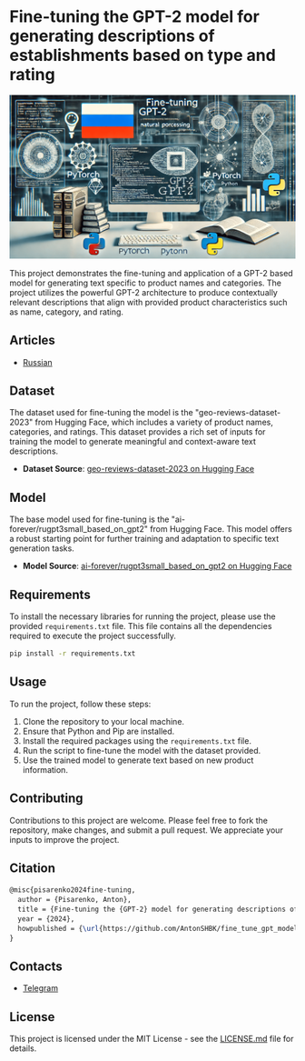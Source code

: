 # Fine-tuning the GPT-2 model for generating descriptions of establishments based on type and rating

<p align="center">
  <img src="./docs//preview.png" alt="Симуляция проекта" width="900">
</p>

This project demonstrates the fine-tuning and application of a GPT-2 based model for generating text specific to product names and categories. The project utilizes the powerful GPT-2 architecture to produce contextually relevant descriptions that align with provided product characteristics such as name, category, and rating.

## Articles

- [Russian](docs\article_ru.md)

## Dataset

The dataset used for fine-tuning the model is the "geo-reviews-dataset-2023" from Hugging Face, which includes a variety of product names, categories, and ratings. This dataset provides a rich set of inputs for training the model to generate meaningful and context-aware text descriptions.

- **Dataset Source**: [geo-reviews-dataset-2023 on Hugging Face](https://huggingface.co/datasets/d0rj/geo-reviews-dataset-2023?row=1)

## Model

The base model used for fine-tuning is the "ai-forever/rugpt3small_based_on_gpt2" from Hugging Face. This model offers a robust starting point for further training and adaptation to specific text generation tasks.

- **Model Source**: [ai-forever/rugpt3small_based_on_gpt2 on Hugging Face](https://huggingface.co/ai-forever/rugpt3small_based_on_gpt2)

## Requirements

To install the necessary libraries for running the project, please use the provided `requirements.txt` file. This file contains all the dependencies required to execute the project successfully.

```bash
pip install -r requirements.txt
```

## Usage

To run the project, follow these steps:

1. Clone the repository to your local machine.
2. Ensure that Python and Pip are installed.
3. Install the required packages using the `requirements.txt` file.
4. Run the script to fine-tune the model with the dataset provided.
5. Use the trained model to generate text based on new product information.

## Contributing

Contributions to this project are welcome. Please feel free to fork the repository, make changes, and submit a pull request. We appreciate your inputs to improve the project.

## Citation

```latex
@misc{pisarenko2024fine-tuning,
  author = {Pisarenko, Anton},
  title = {Fine-tuning the {GPT-2} model for generating descriptions of establishments based on type and rating},
  year = {2024},
  howpublished = {\url{https://github.com/AntonSHBK/fine_tune_gpt_model}},
}
```

## Contacts

* [Telegram](https://t.me/antonSHBK)

## License

This project is licensed under the MIT License - see the [LICENSE.md](LICENSE.md) file for details.